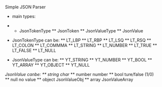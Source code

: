 Simple JSON Parser
* main types:
* * JsonTokenType
** JsonToken
** JsonValueType
** JsonValue

* JsonTokenType can be:
** LT_LBP
** LT_RBP
** LT_LSQ
** LT_RSQ
** LT_COLON
** LT_COMMMA
** LT_STRING
** LT_NUMBER
** LT_TRUE
** LT_FALSE
** LT_NULL

* JsonValueType can be:
** YT_STRING
** YT_NUMBER
** YT_BOOL
** YT_ARRAY
** YT_OBJECT
** YT_NULL

*JsonValue canbe:
** string       char*
** number       number
** bool         ture/false (1/0)
** null         no value
** object       JsonValueObj 
** array        JsonValueArray
    